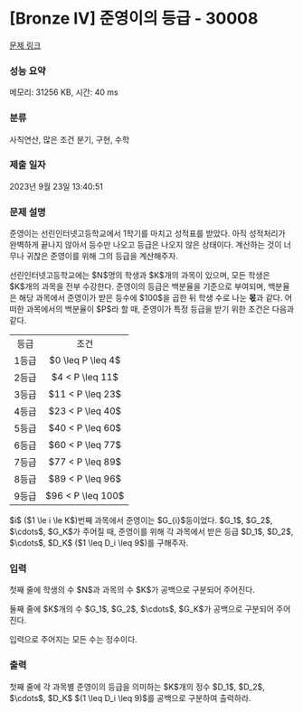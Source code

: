 # [Bronze IV] 준영이의 등급 - 30008 

[문제 링크](https://www.acmicpc.net/problem/30008) 

### 성능 요약

메모리: 31256 KB, 시간: 40 ms

### 분류

사칙연산, 많은 조건 분기, 구현, 수학

### 제출 일자

2023년 9월 23일 13:40:51

### 문제 설명

<p>준영이는 선린인터넷고등학교에서 1학기를 마치고 성적표를 받았다. 아직 성적처리가 완벽하게 끝나지 않아서 등수만 나오고 등급은 나오지 않은 상태이다. 계산하는 것이 너무나 귀찮은 준영이를 위해 그의 등급을 계산해주자.</p>

<p>선린인터넷고등학교에는 $N$명의 학생과 $K$개의 과목이 있으며, 모든 학생은 $K$개의 과목을 전부 수강한다. 준영이의 등급은 백분율을 기준으로 부여되며, 백분율은 해당 과목에서 준영이가 받은 등수에 $100$을 곱한 뒤 학생 수로 나눈 <strong>몫</strong>과 같다. 어떠한 과목에서의 백분율이 $P$라 할 때, 준영이가 특정 등급을 받기 위한 조건은 다음과 같다.</p>

<table class="table table-bordered table-center-40">
	<tbody>
		<tr>
			<td style="text-align: center;">등급</td>
			<td style="text-align: center;">조건</td>
		</tr>
		<tr>
			<td style="text-align: center;">1등급</td>
			<td style="text-align: center;">$0 \leq P \leq 4$</td>
		</tr>
		<tr>
			<td style="text-align: center;">2등급</td>
			<td style="text-align: center;">$4 < P \leq 11$</td>
		</tr>
		<tr>
			<td style="text-align: center;">3등급</td>
			<td style="text-align: center;">$11 < P \leq 23$</td>
		</tr>
		<tr>
			<td style="text-align: center;">4등급</td>
			<td style="text-align: center;">$23 < P \leq 40$</td>
		</tr>
		<tr>
			<td style="text-align: center;">5등급</td>
			<td style="text-align: center;">$40 < P \leq 60$</td>
		</tr>
		<tr>
			<td style="text-align: center;">6등급</td>
			<td style="text-align: center;">$60 < P \leq 77$</td>
		</tr>
		<tr>
			<td style="text-align: center;">7등급</td>
			<td style="text-align: center;">$77 < P \leq 89$</td>
		</tr>
		<tr>
			<td style="text-align: center;">8등급</td>
			<td style="text-align: center;">$89 < P \leq 96$</td>
		</tr>
		<tr>
			<td style="text-align: center;">9등급</td>
			<td style="text-align: center;">$96 < P \leq 100$</td>
		</tr>
	</tbody>
</table>

<p>$i$ ($1 \le i \le K$)번째 과목에서 준영이는 $G_{i}$등이었다. $G_1$, $G_2$, $\cdots$, $G_K$가 주어질 때, 준영이를 위해 각 과목에서 받은 등급 $D_1$, $D_2$, $\cdots$, $D_K$ ($1 \leq D_i \leq 9$)를 구해주자.</p>

### 입력 

 <p>첫째 줄에 학생의 수 $N$과 과목의 수 $K$가 공백으로 구분되어 주어진다. </p>

<p>둘째 줄에 $K$개의 수 $G_1$, $G_2$, $\cdots$, $G_K$가 공백으로 구분되어 주어진다. </p>

<p>입력으로 주어지는 모든 수는 정수이다.</p>

### 출력 

 <p>첫째 줄에 각 과목별 준영이의 등급을 의미하는 $K$개의 정수 $D_1$, $D_2$, $\cdots$, $D_K$ $(1 \leq D_i \leq 9)$를 공백으로 구분하여 출력하라.</p>

